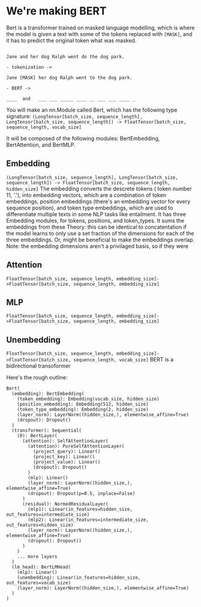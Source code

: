 # We're making BERT


Bert is a transformer trained on masked language modelling, which is where the model is given a text with some of the tokens replaced with `[MASK]`, and it has to predict the original token what was masked. 

```

Jane and her dog Ralph went do the dog park.

- tokenization ->

Jane [MASK] her dog Ralph went to the dog park.

- BERT ->

____  and   ___ ___ _____ ____ __ ___ ___ ____ _

```
You will make an nn.Module called Bert, which has the following type signature: `(LongTensor[batch_size, sequence_length], LongTensor[batch_size, sequence_length]) -> FloatTensor[batch_size, sequence_length, vocab_size]`

It will be composed of the following modules: BertEmbedding, BertAttention, and BertMLP.

## Embedding
`(LongTensor[batch_size, sequence_length], LongTensor[batch_size, sequence_length]) -> FloatTensor[batch_size, sequence_length, hidden_size]`
The embedding converts the descrete tokens ( token number 11, '.'), into embedding vectors, which are a combination of token embeddings, position embeddings (there's an embedding vector for every sequence position), and token type embeddings, which are used to differentiate multiple texts in some NLP tasks like entailment.
It has three Embedding modules, for tokens, positions, and token_types. It sums the embeddings from these
Theory: this can be identical to concatentation if the model learns to only use a set fraction of the dimensions for each of the three embeddings. Or, might be beneficial to make the embeddings overlap. Note: the embedding dimensions aren't a privilaged basis, so if they were 

## Attention
`FloatTensor[batch_size, sequence_length, embedding_size]->FloatTensor[batch_size, sequence_length, embedding_size]`
## MLP
`FloatTensor[batch_size, sequence_length, embedding_size]->FloatTensor[batch_size, sequence_length, embedding_size]`

## Unembedding
`FloatTensor[batch_size, sequence_length, embedding_size]->FloatTensor[batch_size, sequence_length, vocab_size]`
BERT is a bidirectional transoformer

Here's the rough outline:
```
Bert(
  (embedding): BertEmbedding(
    (token_embedding): Embedding(vocab_size, hidden_size)
    (position_embedding): Embedding(512, hidden_size)
    (token_type_embedding): Embedding(2, hidden_size)
    (layer_norm): LayerNorm((hidden_size,), elementwise_affine=True)
    (dropout): Dropout()
  )
  (transformer): Sequential(
    (0): BertLayer(
      (attention): SelfAttentionLayer(
        (attention): PureSelfAttentionLayer(
          (project_query): Linear()
          (project_key): Linear()
          (project_value): Linear()
          (dropout): Dropout()
        )
        (mlp): Linear()
        (layer_norm): LayerNorm((hidden_size,), elementwise_affine=True)
        (dropout): Dropout(p=0.5, inplace=False)
      )
      (residual): NormedResidualLayer(
        (mlp1): Linear(in_features=hidden_size, out_features=intermediate_size)
        (mlp2): Linear(in_features=intermediate_size, out_features=hidden_size)
        (layer_norm): LayerNorm((hidden_size,), elementwise_affine=True)
        (dropout): Dropout()
      )
    )
    ... more layers
  )
  (lm_head): BertLMHead(
    (mlp): Linear()
    (unembedding): Linear(in_features=hidden_size, out_features=vocab_size)
    (layer_norm): LayerNorm((hidden_size,), elementwise_affine=True)
  )
)
```